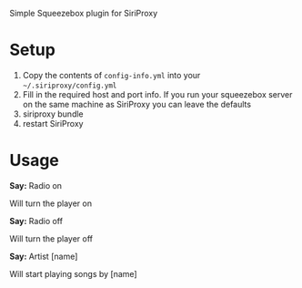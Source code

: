 Simple Squeezebox plugin for SiriProxy

# Setup
1. Copy the contents of `config-info.yml` into your `~/.siriproxy/config.yml`
2. Fill in the required host and port info.  If you run your squeezebox server on the same machine as SiriProxy you can leave the defaults
3. siriproxy bundle
4. restart SiriProxy

# Usage
**Say:** Radio on

Will turn the player on

**Say:** Radio off

Will turn the player off

**Say:** Artist [name]

Will start playing songs by [name]
